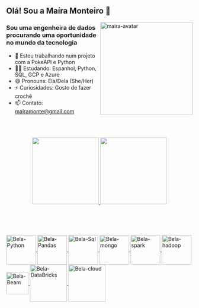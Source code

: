 ## Olá! Sou a Maíra Monteiro 👋
<img align="right" alt="maira-avatar" height="250" width="250" src="https://share-cdn.picrew.me/shareImg/org/202112/94097_WeR0aax4.png">

### Sou uma engenheira de dados procurando uma oportunidade no mundo da tecnologia

- 🔭 Estou trabalhando num projeto com a PokeAPI e Python
- 👩‍💻 Estudando: Espanhol, Python, SQL, GCP e Azure
- 😄 Pronouns: Ela/Dela (She/Her)
- ⚡ Curiosidades: Gosto de fazer crochê
- 📫 Contato: mairamonte@gmail.com

<br><br>
      
<div align="center">
  <a href="https://github.com/MairaMonteiro">
  <img height="180em" src="https://github-readme-stats.vercel.app/api?username=MairaMonteiro&show_icons=true&theme=tokyonight&include_all_commits=true&count_private=true"/>
  <img height="180em" src="https://github-readme-stats.vercel.app/api/top-langs/?username=MairaMonteiro&layout=compact&langs_count=7&theme=tokyonight"/>
</div>
<br>
<br>
  
##  
<div style="display: inline_block"><br>
 <img align="center" alt="Bela-Python" height="80" width="80" src="https://cdn.jsdelivr.net/gh/devicons/devicon/icons/python/python-original-wordmark.svg" />
 <img align="center" alt="Bela-Pandas" height="80" width="80" src="https://cdn.jsdelivr.net/gh/devicons/devicon/icons/pandas/pandas-original-wordmark.svg" />
 <img align="center" alt="Bela-Sql" height="80" width="80" src="https://cdn.jsdelivr.net/gh/devicons/devicon/icons/mysql/mysql-original-wordmark.svg" />
 <img align="center" alt="Bela-mongo" height="80" width="80" src="https://cdn.jsdelivr.net/gh/devicons/devicon/icons/mongodb/mongodb-original-wordmark.svg" />
 <img align="center" alt="Bela-spark" height="80" width="80" src="https://www.vectorlogo.zone/logos/apache_spark/apache_spark-ar21.svg" />
 <img align="center" alt="Bela-hadoop" height="80" width="80" src="https://www.vectorlogo.zone/logos/apache_hadoop/apache_hadoop-icon.svg" />
 <img align="center" alt="Bela-Beam" height="60" width="60" src="https://www.vectorlogo.zone/logos/apache_beam/apache_beam-icon.svg" />
 <img align="center" alt="Bela-DataBricks" height="100" width="100" src="https://www.vectorlogo.zone/logos/databricks/databricks-ar21.svg" />
 <img align="center" alt="Bela-cloud" height="100" width="100" src="https://cdn.jsdelivr.net/gh/devicons/devicon/icons/googlecloud/googlecloud-original-wordmark.svg" />
</div>
  
<!--
##  
<div> 
  <a href = "mailto:mairamonte@gmail.com"><img src="https://img.shields.io/badge/Gmail-D14836?style=for-the-badge&logo=gmail&logoColor=white" target="_blank"></a>
  <a href="https://www.linkedin.com/in/maira-monteiro" target="_blank"><img src="https://img.shields.io/badge/-LinkedIn-%230077B5?style=for-the-badge&logo=linkedin&logoColor=white" target="_blank"></a>
 	
![Snake animation](https://github.com/MairaMonteiro/MairaMonteiro/blob/output/github-contribution-grid-snake.svg)

</div>
-->
